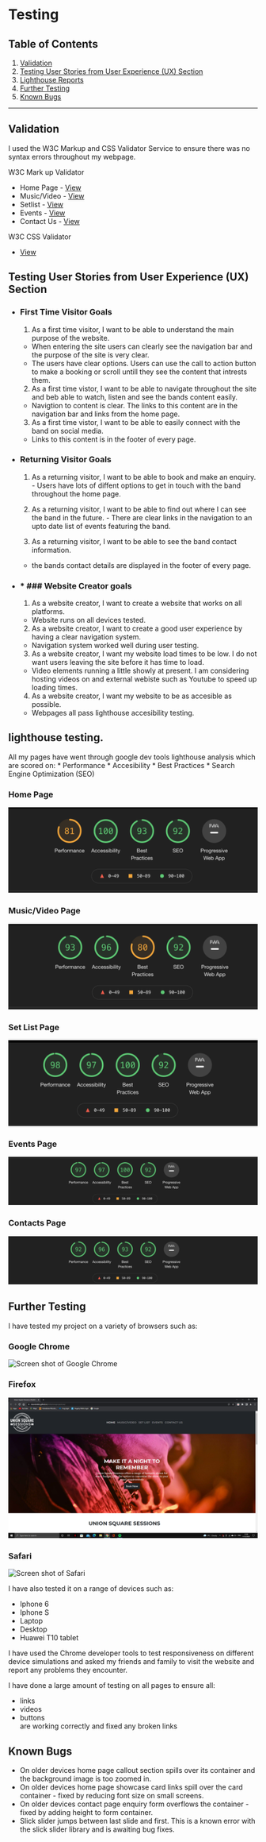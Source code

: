 # Testing

## Table of Contents

1. [Validation](#validation)
2. [Testing User Stories from User Experience (UX) Section](#user)
3. [Lighthouse Reports](#lighthouse )
4. [Further Testing](#ftesting)
5. [Known Bugs](#bugs)
------

## Validation <a id="validation"></a>

I used the W3C Markup and CSS Validator Service to ensure there was no syntax errors throughout my webpage.

W3C Mark up Validator
 * Home Page - [View](https://validator.w3.org/nu/?doc=https%3A%2F%2Fdeandodds.github.io%2Fmilestoneprojectone%2Findex.html)
 * Music/Video - [View](https://validator.w3.org/nu/?doc=https%3A%2F%2Fdeandodds.github.io%2Fmilestoneprojectone%2Fmedia.html)
 * Setlist - [View](https://validator.w3.org/nu/?doc=https%3A%2F%2Fdeandodds.github.io%2Fmilestoneprojectone%2Fsetlist.html) 
 * Events - [View](https://validator.w3.org/nu/?doc=https%3A%2F%2Fdeandodds.github.io%2Fmilestoneprojectone%2Fevents.html)
 * Contact Us - [View](https://validator.w3.org/nu/?doc=https%3A%2F%2Fdeandodds.github.io%2Fmilestoneprojectone%2Fcontacts.html)

W3C CSS Validator
 * [View](https://jigsaw.w3.org/css-validator/validator?uri=https%3A%2F%2Fdeandodds.github.io%2Fmilestoneprojectone%2F&profile=css3svg&usermedium=all&warning=1&vextwarning=&lang=en)

## Testing User Stories from User Experience (UX) Section <a id="user"></a>

   * ### First Time Visitor Goals
      1. As a first time visitor, I want to be able to understand the main purpose of the website.
       - When entering the site users can clearly see the navigation bar and the purpose of the site is very clear.
       - The users have clear options. Users can use the call to action button to make a booking or scroll untill they see the content that intrests them.

      2. As a first time vistor, I want to be able to navigate throughout the site and beb able to watch, listen and see the bands content easily.
       - Navigtion to content is clear. The links to this content are in the navigation bar and links from the home page.
   
      3.  As a first time vistor, I want to be able to easily connect with the band on social media.
       -  Links to this content is in the footer of every page.  

 * ### Returning Visitor Goals
      1. As a returning visitor, I want to be able to book and make an enquiry.
       - Users have lots of diffent options to get in touch with the band throughout the home page.

      2. As a returning visitor, I want to be able to find out where I can see the band in the future.
       - There are clear links in the navigation to an upto date list of events featuring the band. 
        
      3. As a returning visitor, I want to be able to see the band contact information.
      - the bands contact details are displayed in the footer of every page. 
 
 * ### * ### Website Creator goals
      1. As a website creator, I want to create a website that works on all platforms.
      - Website runs on all devices tested.

      2. As a website creator, I want to create a good user experience by having a clear navigation system.
      - Navigation system worked well during user testing. 

      3. As a website creator, I want my website load times to be low. I do not want users leaving the site before it has time to load.
      - Video elements running a little showly at present. I am considering hosting videos on and external webiste such as Youtube to speed up loading times.

      4. As a website creator, I want my website to be as accesible as possible.
      - Webpages all pass lighthouse accesibility testing.

## lighthouse testing. <a id="lighthouse"></a>

All my pages have went through google dev tools lighthouse analysis which are scored on:
      * Performance 
      * Accesibility
      * Best Practices
      * Search Engine Optimization (SEO)

  ### Home Page

  ![Home page lighthouse screen shot](wireframes/design/indexlighthousescreenshot.png)

  ### Music/Video Page

  ![Music/Video page lighthouse screen shot](wireframes/design/medialighthousescreenshot.png)

  ### Set List Page

  ![Set List page lighthouse screen shot](wireframes/design/setlistpagescreenshot.png)

  ### Events Page

  ![Events page lighthouse screen shot](wireframes/design/eventslighthouse.png)

  ### Contacts Page 

  ![Contacts Us page lighthouse screen shot](wireframes/design/contactuslighthousescreenshot.png)

## Further Testing <a id="ftesting"></a>

I have tested my project on a variety of browsers such as:
  ### Google Chrome 

  ![Screen shot of Google Chrome](wireframes/design/chrome-screenshot.png)


  ### Firefox 
  ![Screen shot of Firefox Browser ](wireframes/design/fireboxscreenshot.png)


  ### Safari

  ![Screen shot of Safari](wireframes/design/safari-screenshot.png)
  
  
I have also tested it on a range of devices such as:
  * Iphone 6
  * Iphone S
  * Laptop 
  * Desktop
  * Huawei T10 tablet

I have used the Chrome developer tools to test responsiveness on different device simulations and asked my friends and family to visit the website and report any problems they encounter. 

I have done a large amount of testing on all pages to ensure all:
  * links 
  * videos 
  * buttons  
are working correctly and fixed any broken links 

## Known Bugs <a id="bugs"></a>
* On older devices home page callout section spills over its container and the background image is too zoomed in. 
* On older devices home page showcase card links spill over the card container - fixed by reducing font size on small screens.
* On older devices contact page enquiry form overflows the container - fixed by adding height to form container.
* Slick slider jumps between last slide and first. This is a known error with the slick slider library and is awaiting bug fixes.